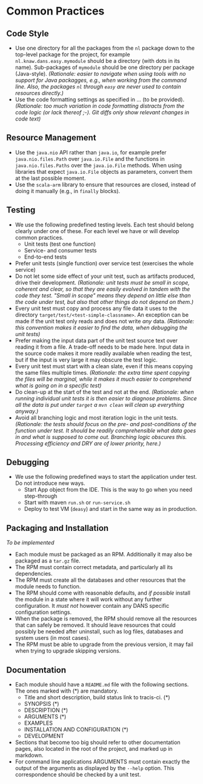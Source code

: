 Common Practices
================

Code Style
----------
* Use one directory for all the packages from the `nl` package down to the top-level package
  for the project, for example `nl.knaw.dans.easy.mymodule` should be a directory (with dots
  in its name). Sub-packages of `mymodule` should be one directory per package (Java-style).
  *(Rationale: easier to navigate when using tools with no support for Java packagges, e.g.,
   when working from the command line. Also, the packages `nl` through `easy` are never used
   to contain resources directly.)*
* Use the code formatting settings as specified in ... (to be provided).
  *(Rationale: too much variation in code formatting distracts from the code logic
   (or lack thereof ;-). Git diffs only show relevant changes in code text)*

Resource Management
-------------------
* Use the `java.nio` API rather than `java.io`, for example prefer `java.nio.files.Path`
  over `java.io.File` and the functions in  `java.nio.files.Paths` over the `java.io.File`
  methods. When using libraries that expect `java.io.File` objects as parameters, convert
  them at the last possible moment.
* Use the `scala-arm` library to ensure that resources are closed, instead of doing it
  manually (e.g., in `finally` blocks).
  
Testing
-------
* We use the following predefined testing levels. Each test should belong clearly
  under one of these. For each level we have or will develop common practices.
    - Unit tests (test one function)
    - Service- and consumer tests
    - End-to-end tests
* Prefer unit tests (single function) over service test (exercises the whole service)
* Do not let some side effect of your unit test, such as artifacts produced, drive their
  development. *(Rationale: unit tests must be small in scope, coherent and clear, so that
  they are easily evolved in tandem with the code they test. "Small in scope" means they
  depend on little else than the code under test, but also that other things do not
  depend on them.)*
* Every unit test must copy and process any file data it uses to the directory `target/test/<test-simple-classname>`.
  An exception can be made if the unit test only reads and does not write *any* data.
  *(Rationale: this convention makes it easier to find the data, when debugging the unit tests)*
* Prefer making the input data part of the unit test source text over reading it from a file. A
  trade-off needs to be made here. Input data in the source code makes it more readily available when
  reading the test, but if the input is very large it may obscure the test logic.
* Every unit test must start with a clean slate, even if this means copying the same files multiple times.
  *(Rationale: the extra time spent copying the files will be marginal, while it makes it much easier to
  comprehend what is going on in a specific test)*
* Do clean-up at the start of the test and not at the end. *(Rationale: when running individual
  unit tests it is then easier to diagnose problems. Since all the data is put under `target` a
  `mvn clean` will clean up everything anyway.)*  
* Avoid all branching logic and most iteration logic in the unit tests. *(Rationale: the tests should
  focus on the pre- and post-conditions of the function under test. It should be readily comprehensible
  what data goes in and what is supposed to come out. Branching logic obscures this. Processing
  efficiency and DRY are of lower priority, here.)*
  
Debugging
---------
* We use the following predefined ways to start the application under test. Do not
  introduce new ways.
    - Start App object from the IDE. This is the way to go when you need step-through 
    - Start with maven `run.sh` or `run-service.sh`
    - Deploy to test VM (`deasy`) and start in the same way as in production.
  
  
Packaging and Installation
--------------------------
*To be implemented*

* Each module must be packaged as an RPM. Additionally it
  may also be packaged as a `tar.gz` file.
* The RPM must contain correct metadata, and particularly all its dependencies.
* The RPM must create all the databases and other resources that the module needs
  to function. 
* The RPM should come with reasonable defaults, and *if possible* install the module
  in a state where it will work without any further configuration. It *must not* however
  contain any DANS specific configuration settings.
* When the package is removed, the RPM should remove all the resources that can safely
  be removed. It should leave resources that could possibly be needed after uninstall,
  such as log files, databases and system users (in most cases).
* The RPM must be able to upgrade from the previous version, it may fail when trying to 
  upgrade skipping versions.
  
Documentation
-------------
* Each module should have a `README.md` file with the following sections. The ones
  marked with (*) are mandatory.
    - Title and short description, build status link to tracis-ci. (*)
    - SYNOPSIS (*)
    - DESCRIPTION (*)
    - ARGUMENTS (*)
    - EXAMPLES
    - INSTALLATION AND CONFIGURATION (*)
    - DEVELOPMENT
* Sections that become too big should refer to other documentation pages, also located
  in the root of the project, and marked up in markdown.
* For command line applications ARGUMENTS must contain exactly the output of the 
  arguments as displayed by the `--help` option. This correspondence should be checked
  by a unit test.

  

  



